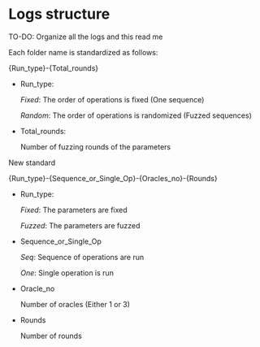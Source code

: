 # Logs structure

TO-DO: Organize all the logs and this read me

Each folder name is standardized as follows:

{Run_type}-{Total_rounds}

- Run_type:

    _Fixed_: The order of operations is fixed (One sequence)

    _Random_: The order of operations is randomized (Fuzzed sequences)

- Total_rounds:

    Number of fuzzing rounds of the parameters

New standard

{Run_type}-{Sequence_or_Single_Op}-{Oracles_no}-{Rounds}

- Run_type:

    _Fixed_: The parameters are fixed

    _Fuzzed_: The parameters are fuzzed

- Sequence_or_Single_Op

    _Seq_: Sequence of operations are run

    _One_: Single operation is run

- Oracle_no

    Number of oracles (Either 1 or 3)

- Rounds

    Number of rounds
